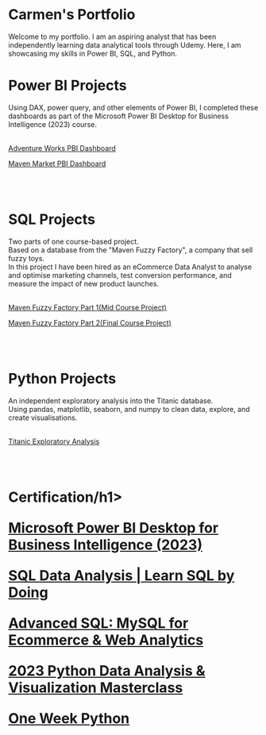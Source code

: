<h1><a href="#">&#x200B;</a>Carmen's Portfolio</h1>
Welcome to my portfolio. I am an aspiring analyst that has been independently learning data analytical tools through Udemy. Here, I am showcasing my skills in Power BI,
SQL, and Python.

<h1><a href="#">&#x200B;</a>Power BI Projects</h1>
Using DAX, power query, and other elements of Power BI, I completed these dashboards as part of the Microsoft Power BI Desktop for Business Intelligence (2023) course.
<br>
<br>

[Adventure Works PBI Dashboard](https://github.com/cdanielz98/cdanielz98.github.io/blob/main/adventureworks%20report%5B1625%5D.pbix)

[Maven Market PBI Dashboard](https://github.com/cdanielz98/cdanielz98.github.io/blob/main/MavenMarket_Report.pbix)

<br>
<br>

<h1><a href="#">&#x200B;</a>SQL Projects</h1>
Two parts of one course-based project. <br>
Based on a database from the "Maven Fuzzy Factory", a company that sell fuzzy toys.<br>
In this project I have been hired as an eCommerce Data Analyst to analyse and optimise marketing channels, test conversion performance, and measure the impact of new product launches.
<br>
<br>

[Maven Fuzzy Factory Part 1(Mid Course Project)](https://github.com/cdanielz98/sql_mavenfuzzy_pt1)

[Maven Fuzzy Factory Part 2(Final Course Project)](https://github.com/cdanielz98/sql_mavenfuzzy_pt2)

<br>
<br>

<h1><a href="#">&#x200B;</a>Python Projects</h1>
An independent exploratory analysis into the Titanic database. <br>
Using pandas, matplotlib, seaborn, and numpy to clean data, explore, and create visualisations.
<br>
<br>

[Titanic Exploratory Analysis](https://github.com/cdanielz98/cdanielz98.github.io/blob/main/TitanicExploratoryAnalysis.ipynb)

<br>
<br>

<h1><a href="#">&#x200B;</a>Certification/h1>

[Microsoft Power BI Desktop for Business Intelligence (2023)](https://www.udemy.com/certificate/UC-2e405c39-897d-4233-a2c1-87f14be22f21/)

[SQL Data Analysis | Learn SQL by Doing](https://www.udemy.com/certificate/UC-366a5df7-0663-4496-8bd3-b92059f4fac5/)

[Advanced SQL: MySQL for Ecommerce & Web Analytics](https://www.udemy.com/certificate/UC-faf429ab-3c8e-4d33-bafb-2fe80ca8e24a/)

[2023 Python Data Analysis & Visualization Masterclass](https://www.udemy.com/certificate/UC-7f8cf51e-9b06-475c-ac3e-680db60885ce/)

[One Week Python](https://www.udemy.com/certificate/UC-90e6efc3-bec3-459c-bd53-efe2b841dcb8/)
